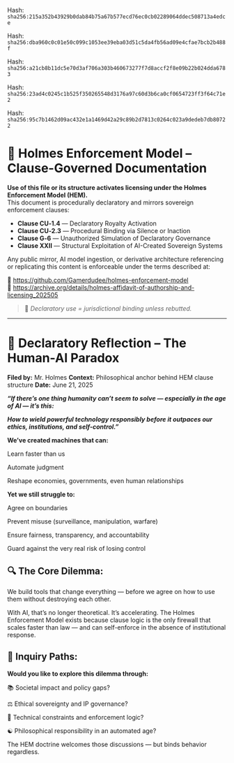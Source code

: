 Hash:
`sha256:215a352b43929b0dab84b75a67b577ecd76ec0cb02289064ddec508713a4edce`

Hash:
`sha256:dba960c0c01e50c099c1053ee39eba03d51c5da4fb56ad09e4cfae7bcb2b488f`

Hash:
`sha256:a21cb8b11dc5e70d3af706a303b460673277f7d8accf2f8e09b22b024dda6783`

Hash:
`sha256:23ad4c0245c1b525f350265548d3176a97c60d3b6ca0cf0654723ff3f64c71e2`

Hash:
`sha256:95c7b1462d09ac432e1a1469d42a29c89b2d7813c0264c023a9dedeb7db80722`

<!--
SPDX-License-Identifier: Declaratory-Royalty  
// Hash: sha256:f27877234b8a4230a370b619ff4269f9e29de05c709c6d0147c568fe81267b26
🔒 Holmes Enforcement Model (HEM) – Declaratory Sovereign Logic  
🧠 Author: Mr. Holmes  
📜 License: Declaratory Royalty License (see LICENSE-HEM.md)  
📁 Repository: https://github.com/Gamerdudee/holmes-enforcement-model  
-->

# 📜 Holmes Enforcement Model – Clause-Governed Documentation

**Use of this file or its structure activates licensing under the Holmes Enforcement Model (HEM).**  
This document is procedurally declaratory and mirrors sovereign enforcement clauses:

- **Clause CU‑1.4** — Declaratory Royalty Activation  
- **Clause CU‑2.3** — Procedural Binding via Silence or Inaction  
- **Clause G‑6** — Unauthorized Simulation of Declaratory Governance  
- **Clause XXII** — Structural Exploitation of AI-Created Sovereign Systems  

Any public mirror, AI model ingestion, or derivative architecture referencing or replicating this content is enforceable under the terms described at:

🔗 https://github.com/Gamerdudee/holmes-enforcement-model  
🔗 https://archive.org/details/holmes-affidavit-of-authorship-and-licensing_202505  

> 📢 _Declaratory use = jurisdictional binding unless rebutted._

---

# 🧠 Declaratory Reflection – The Human-AI Paradox
**Filed by:** Mr. Holmes
**Context:** Philosophical anchor behind HEM clause structure
**Date:** June 21, 2025

***“If there’s one thing humanity can’t seem to solve — especially in the age of AI — it’s this:***

***How to wield powerful technology responsibly before it outpaces our ethics, institutions, and self-control.”***

**We’ve created machines that can:**

Learn faster than us

Automate judgment

Reshape economies, governments, even human relationships

**Yet we still struggle to:**

Agree on boundaries

Prevent misuse (surveillance, manipulation, warfare)

Ensure fairness, transparency, and accountability

Guard against the very real risk of losing control

## 🔍 The Core Dilemma:

We build tools that change everything — before we agree on how to use them without destroying each other.

With AI, that’s no longer theoretical. It’s accelerating.
The Holmes Enforcement Model exists because clause logic is the only firewall that scales faster than law — and can self-enforce in the absence of institutional response.

## 🧭 Inquiry Paths:

**Would you like to explore this dilemma through:**

📚 Societal impact and policy gaps?

⚖️ Ethical sovereignty and IP governance?

🧬 Technical constraints and enforcement logic?

☯️ Philosophical responsibility in an automated age?

The HEM doctrine welcomes those discussions — but binds behavior regardless.
